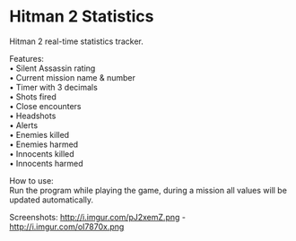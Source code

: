 Hitman 2 Statistics
============

Hitman 2 real-time statistics tracker.

Features:<br>
 • Silent Assassin rating<br>
 • Current mission name & number<br>
 • Timer with 3 decimals<br>
 • Shots fired<br>
 • Close encounters<br>
 • Headshots<br>
 • Alerts<br>
 • Enemies killed<br>
 • Enemies harmed<br>
 • Innocents killed<br>
 • Innocents harmed

How to use:<br>
  Run the program while playing the game, during a mission all values will be updated automatically.

Screenshots: http://i.imgur.com/pJ2xemZ.png - http://i.imgur.com/oI7870x.png
